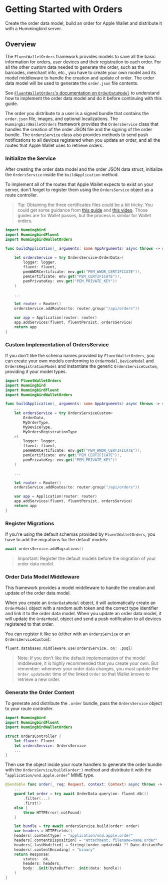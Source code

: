 # Getting Started with Orders

Create the order data model, build an order for Apple Wallet and distribute it with a Hummingbird server.

## Overview

The `FluentWalletOrders` framework provides models to save all the basic information for orders, user devices and their registration to each order.
For all the other custom data needed to generate the order, such as the barcodes, merchant info, etc., you have to create your own model and its model middleware to handle the creation and update of order.
The order data model will be used to generate the `order.json` file contents.

See [`FluentWalletOrders`'s documentation on `OrderDataModel`](https://swiftpackageindex.com/fpseverino/fluent-wallet/documentation/fluentwalletorders/orderdatamodel) to understand how to implement the order data model and do it before continuing with this guide.

The order you distribute to a user is a signed bundle that contains the `order.json` file, images, and optional localizations.
The `HummingbirdWalletOrders` framework provides the ``OrdersService`` class that handles the creation of the order JSON file and the signing of the order bundle.
The ``OrdersService`` class also provides methods to send push notifications to all devices registered when you update an order, and all the routes that Apple Wallet uses to retrieve orders.

### Initialize the Service

After creating the order data model and the order JSON data struct, initialize the ``OrdersService`` inside the `buildApplication` method.

To implement all of the routes that Apple Wallet expects to exist on your server, don't forget to register them using the ``OrdersService`` object as a route controller.

> Tip: Obtaining the three certificates files could be a bit tricky. You could get some guidance from [this guide](https://github.com/alexandercerutti/passkit-generator/wiki/Generating-Certificates) and [this video](https://www.youtube.com/watch?v=rJZdPoXHtzI). Those guides are for Wallet passes, but the process is similar for Wallet orders.

```swift
import Hummingbird
import HummingbirdFluent
import HummingbirdWalletOrders

func buildApplication(_ arguments: some AppArguments) async throws -> some ApplicationProtocol {
    ...
    let ordersService = try OrdersService<OrderData>(
        logger: logger,
        fluent: fluent,
        pemWWDRCertificate: env.get("PEM_WWDR_CERTIFICATE")!,
        pemCertificate: env.get("PEM_CERTIFICATE")!,
        pemPrivateKey: env.get("PEM_PRIVATE_KEY")!
    )

    ...

    let router = Router()
    ordersService.addRoutes(to: router.group("/api/orders"))

    var app = Application(router: router)
    app.addServices(fluent, fluentPersist, ordersService)
    return app
}
```

### Custom Implementation of OrdersService

If you don't like the schema names provided by `FluentWalletOrders`, you can create your own models conforming to `OrderModel`, `DeviceModel` and `OrdersRegistrationModel` and instantiate the generic ``OrdersServiceCustom``, providing it your model types.

```swift
import FluentWalletOrders
import Hummingbird
import HummingbirdFluent
import HummingbirdWalletOrders

func buildApplication(_ arguments: some AppArguments) async throws -> some ApplicationProtocol {
    ...
    let ordersService = try OrdersServiceCustom<
        OrderData,
        MyOrderType,
        MyDeviceType,
        MyOrdersRegistrationType
    >(
        logger: logger,
        fluent: fluent,
        pemWWDRCertificate: env.get("PEM_WWDR_CERTIFICATE")!,
        pemCertificate: env.get("PEM_CERTIFICATE")!,
        pemPrivateKey: env.get("PEM_PRIVATE_KEY")!
    )

    ...

    let router = Router()
    ordersService.addRoutes(to: router.group("/api/orders"))

    var app = Application(router: router)
    app.addServices(fluent, fluentPersist, ordersService)
    return app
}
```

### Register Migrations

If you're using the default schemas provided by `FluentWalletOrders`, you have to add the migrations for the default models:

```swift
await ordersService.addMigrations()
```

> Important: Register the default models before the migration of your order data model.

### Order Data Model Middleware

This framework provides a model middleware to handle the creation and update of the order data model.

When you create an `OrderDataModel` object, it will automatically create an `OrderModel` object with a random auth token and the correct type identifier and link it to the order data model.
When you update an order data model, it will update the `OrderModel` object and send a push notification to all devices registered to that order.

You can register it like so (either with an ``OrdersService`` or an ``OrdersServiceCustom``):

```swift
fluent.databases.middleware.use(ordersService, on: .psql)
```

> Note: If you don't like the default implementation of the model middleware, it is highly recommended that you create your own. But remember: whenever your order data changes, you must update the `Order.updatedAt` time of the linked `Order` so that Wallet knows to retrieve a new order.

### Generate the Order Content

To generate and distribute the `.order` bundle, pass the ``OrdersService`` object to your route controller.

```swift
import Hummingbird
import HummingbirdFluent
import HummingbirdWalletOrders

struct OrdersController {
    let fluent: Fluent
    let ordersService: OrdersService
    ...
}
```

Then use the object inside your route handlers to generate the order bundle with the ``OrdersService/build(order:)`` method and distribute it with the "`application/vnd.apple.order`" MIME type.

```swift
@Sendable func order(_ req: Request, context: Context) async throws -> Response {
    ...
    guard let order = try await OrderData.query(on: fluent.db())
        .filter(...)
        .first()
    else {
        throw HTTPError(.notFound)
    }

    let bundle = try await ordersService.build(order: order)
    var headers = HTTPFields()
    headers[.contentType] = "application/vnd.apple.order"
    headers[.contentDisposition] = "attachment; filename=name.order"
    headers[.lastModified] = String((order.updatedAt ?? Date.distantPast).timeIntervalSince1970)
    headers[.contentEncoding] = "binary"
    return Response(
        status: .ok,
        headers: headers,
        body: .init(byteBuffer: .init(data: bundle))
    )
}
```
